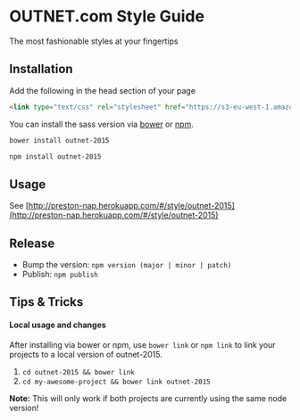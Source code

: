 # OUTNET.com Style Guide
The most fashionable styles at your fingertips

## Installation

Add the following in the head section of your page
```html
<link type="text/css" rel="stylesheet" href="https://s3-eu-west-1.amazonaws.com/preston-assets-dev/css/styles/outnet-2015/styles.css">
```

You can install the sass version via [bower](http://bower.io) or [npm](https://www.npmjs.com/package/outnet-2015).
```bash
bower install outnet-2015
```
```bash
npm install outnet-2015
```

## Usage
See [http://preston-nap.herokuapp.com/#/style/outnet-2015](http://preston-nap.herokuapp.com/#/style/outnet-2015)

## Release
- Bump the version: `npm version (major | minor | patch)`
- Publish: `npm publish`

## Tips & Tricks
#### Local usage and changes
After installing via bower or npm, use `bower link` or `npm link` to link your projects to a local version of outnet-2015.

1. `cd outnet-2015 && bower link`
2. `cd my-awesome-project && bower link outnet-2015`

**Note:** This will only work if both projects are currently using the same node version!
